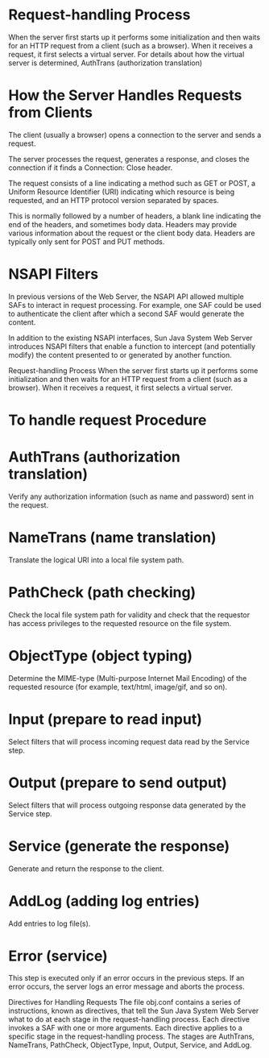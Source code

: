 # Request-handling Process

When the server first starts up it performs some initialization and then waits for an HTTP request from a client (such as a browser). When it receives a request, it first selects a virtual server. For details about how the virtual server is determined,
AuthTrans (authorization translation)

# How the Server Handles Requests from Clients

The client (usually a browser) opens a connection to the server and sends a request.

The server processes the request, generates a response, and closes the connection if it finds a Connection: Close header.

The request consists of a line indicating a method such as GET or POST, a Uniform Resource Identifier (URI) indicating which resource is being requested, and an HTTP protocol version separated by spaces.

This is normally followed by a number of headers, a blank line indicating the end of the headers, and sometimes body data. Headers may provide various information about the request or the client body data. Headers are typically only sent for POST and PUT methods.

# NSAPI Filters
In previous versions of the Web Server, the NSAPI API allowed multiple SAFs to interact in request processing. For example, one SAF could be used to authenticate the client after which a second SAF would generate the content.

In addition to the existing NSAPI interfaces, Sun Java System Web Server introduces NSAPI filters that enable a function to intercept (and potentially modify) the content presented to or generated by another function.

Request-handling Process
When the server first starts up it performs some initialization and then waits for an HTTP request from a client (such as a browser). When it receives a request, it first selects a virtual server. 

# To handle request Procedure
# AuthTrans (authorization translation)

Verify any authorization information (such as name and password) sent in the request.

# NameTrans (name translation)

Translate the logical URI into a local file system path.

# PathCheck (path checking)

Check the local file system path for validity and check that the requestor has access privileges to the requested resource on the file system.

# ObjectType (object typing)

Determine the MIME-type (Multi-purpose Internet Mail Encoding) of the requested resource (for example, text/html, image/gif, and so on).

# Input (prepare to read input)

Select filters that will process incoming request data read by the Service step.

# Output (prepare to send output)

Select filters that will process outgoing response data generated by the Service step.

# Service (generate the response)

Generate and return the response to the client.

# AddLog (adding log entries)

Add entries to log file(s).

# Error (service)

This step is executed only if an error occurs in the previous steps. If an error occurs, the server logs an error message and aborts the process.

Directives for Handling Requests
The file obj.conf contains a series of instructions, known as directives, that tell the Sun Java System Web Server what to do at each stage in the request-handling process. Each directive invokes a SAF with one or more arguments. Each directive applies to a specific stage in the request-handling process. The stages are AuthTrans, NameTrans, PathCheck, ObjectType, Input, Output, Service, and AddLog.
